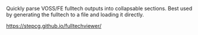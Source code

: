 Quickly parse VOSS/FE fulltech outputs into collapsable sections. Best used by generating the fulltech to a file and loading it directly.

https://stepcg.github.io/fulltechviewer/
